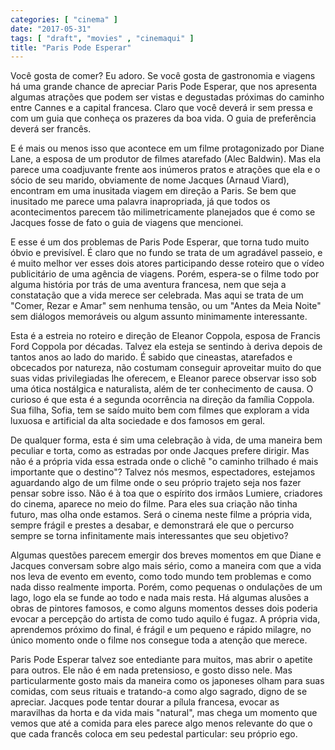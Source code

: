 ```yaml
---
categories: [ "cinema" ]
date: "2017-05-31"
tags: [ "draft", "movies" , "cinemaqui" ]
title: "Paris Pode Esperar"
---
```

Você gosta de comer? Eu adoro. Se você gosta de gastronomia e viagens
há uma grande chance de apreciar Paris Pode Esperar, que nos apresenta
algumas atrações que podem ser vistas e degustadas próximas do caminho
entre Cannes e a capital francesa. Claro que você deverá ir sem pressa
e com um guia que conheça os prazeres da boa vida. O guia de preferência
deverá ser francês.

E é mais ou menos isso que acontece em um filme protagonizado por Diane
Lane, a esposa de um produtor de filmes atarefado (Alec Baldwin). Mas
ela parece uma coadjuvante frente aos inúmeros pratos e atrações
que ela e o sócio de seu marido, obviamente de nome Jacques (Arnaud
Viard), encontram em uma inusitada viagem em direção a Paris. Se
bem que inusitado me parece uma palavra inapropriada, já que todos os
acontecimentos parecem tão milimetricamente planejados que é como se
Jacques fosse de fato o guia de viagens que mencionei.

E esse é um dos problemas de Paris Pode Esperar, que torna tudo muito
óbvio e previsível. É claro que no fundo se trata de um agradável
passeio, e é muito melhor ver esses dois atores participando desse
roteiro que o vídeo publicitário de uma agência de viagens. Porém,
espera-se o filme todo por alguma história por trás de uma
aventura francesa, nem que seja a constatação que a vida merece ser
celebrada. Mas aqui se trata de um "Comer, Rezar e Amar" sem nenhuma
tensão, ou um "Antes da Meia Noite" sem diálogos memoráveis ou algum
assunto minimamente interessante.

Esta é a estreia no roteiro e direção de Eleanor Coppola, esposa
de Francis Ford Coppola por décadas. Talvez ela esteja se sentindo à
deriva depois de tantos anos ao lado do marido. É sabido que cineastas,
atarefados e obcecados por natureza, não costumam conseguir aproveitar
muito do que suas vidas privilegiadas lhe oferecem, e Eleanor parece
observar isso sob uma ótica nostálgica e naturalista, além de ter
conhecimento de causa. O curioso é que esta é a segunda ocorrência na
direção da família Coppola. Sua filha, Sofia, tem se saído muito bem
com filmes que exploram a vida luxuosa e artificial da alta sociedade
e dos famosos em geral.

De qualquer forma, esta é sim uma celebração à vida, de uma
maneira bem peculiar e torta, como as estradas por onde Jacques prefere
dirigir. Mas não é a própria vida essa estrada onde o clichê "o
caminho trilhado é mais importante que o destino"? Talvez nós mesmos,
espectadores, estejamos aguardando algo de um filme onde o seu próprio
trajeto seja nos fazer pensar sobre isso. Não é à toa que o espírito
dos irmãos Lumiere, criadores do cinema, aparece no meio do filme. Para
eles sua criação não tinha futuro, mas olha onde estamos. Será o
cinema neste filme a própria vida, sempre frágil e prestes a desabar,
e demonstrará ele que o percurso sempre se torna infinitamente mais
interessantes que seu objetivo?

Algumas questões parecem emergir dos breves momentos em que Diane e
Jacques conversam sobre algo mais sério, como a maneira com que a vida
nos leva de evento em evento, como todo mundo tem problemas e como nada
disso realmente importa. Porém, como pequenas o ondulações de um lago,
logo ela se funde ao todo e nada mais resta. Há algumas alusões a obras
de pintores famosos, e como alguns momentos desses dois poderia evocar
a percepção do artista de como tudo aquilo é fugaz. A própria vida,
aprendemos próximo do final, é frágil e um pequeno e rápido milagre,
no único momento onde o filme nos consegue toda a atenção que merece.

Paris Pode Esperar talvez soe entediante para muitos, mas abrir o apetite
para outros. Ele não é em nada pretensioso, e gosto disso nele. Mas
particularmente gosto mais da maneira como os japoneses olham para
suas comidas, com seus rituais e tratando-a como algo sagrado, digno de
se apreciar. Jacques pode tentar dourar a pílula francesa, evocar as
maravilhas da horta e da vida mais "natural", mas chega um momento que
vemos que até a comida para eles parece algo menos relevante do que o
que cada francês coloca em seu pedestal particular: seu próprio ego.
